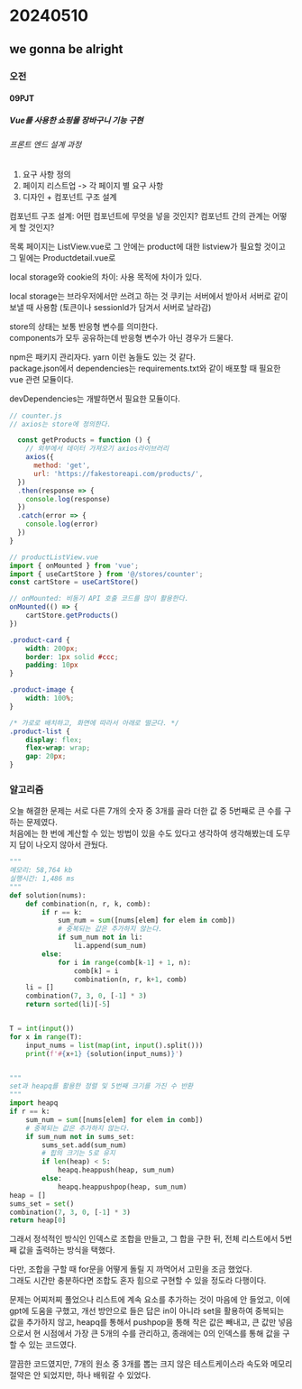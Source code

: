 # 20240510
## we gonna be alright
### 오전
#### 09PJT
##### Vue를 사용한 쇼핑몰 장바구니 기능 구현

###### 프론트 엔드 설계 과정
1. 요구 사항 정의
2. 페이지 리스트업 -> 각 페이지 별 요구 사항
3. 디자인 + 컴포넌트 구조 설계

컴포넌트 구조 설계: 어떤 컴포넌트에 무엇을 넣을 것인지? 컴포넌트 간의 관계는 어떻게 할 것인지?  

목록 페이지는 ListView.vue로 그 안에는 product에 대한 listview가 필요할 것이고  
그 밑에는 Productdetail.vue로

local storage와 cookie의 차이:
사용 목적에 차이가 있다.  

local storage는 브라우저에서만 쓰려고 하는 것
쿠키는 서버에서 받아서 서버로 같이 보낼 때 사용함 (토큰이나 sessionId가 담겨서 서버로 날라감)  

store의 상태는 보통 반응형 변수를 의미한다.  
components가 모두 공유하는데 반응형 변수가 아닌 경우가 드물다.

npm은 패키지 관리자다. yarn 이런 놈들도 있는 것 같다.  
package.json에서 dependencies는 requirements.txt와 같이 배포할 때 필요한 vue 관련 모듈이다. 

devDependencies는 개발하면서 필요한 모듈이다.    


``` javascript
// counter.js
// axios는 store에 정의한다.  

  const getProducts = function () {
    // 외부에서 데이터 가져오기 axios라이브러리
    axios({
      method: 'get',
      url: 'https://fakestoreapi.com/products/',
  })
  .then(response => {
    console.log(response)
  })
  .catch(error => {
    console.log(error)
  })
}
```

``` js
// productListView.vue
import { onMounted } from 'vue';
import { useCartStore } from '@/stores/counter';
const cartStore = useCartStore()

// onMounted: 비동기 API 호출 코드를 많이 활용한다.  
onMounted(() => {
    cartStore.getProducts()
})
```

``` css
.product-card {
    width: 200px;
    border: 1px solid #ccc;
    padding: 10px
}

.product-image {
    width: 100%;
}

/* 가로로 배치하고, 화면에 따라서 아래로 떨군다. */
.product-list {
    display: flex;
    flex-wrap: wrap;
    gap: 20px;
}
```




### 알고리즘
오늘 해결한 문제는 서로 다른 7개의 숫자 중 3개를 골라 더한 값 중 5번째로 큰 수를 구하는 문제였다.  
처음에는 한 번에 계산할 수 있는 방법이 있을 수도 있다고 생각하여 생각해봤는데 도무지 답이 나오지 않아서 관뒀다.  


``` python
"""
메모리: 58,764 kb
실행시간: 1,486 ms
"""
def solution(nums):
    def combination(n, r, k, comb):
        if r == k:
            sum_num = sum([nums[elem] for elem in comb])
            # 중복되는 값은 추가하지 않는다.
            if sum_num not in li:
                li.append(sum_num)
        else:
            for i in range(comb[k-1] + 1, n):
                comb[k] = i
                combination(n, r, k+1, comb)
    li = []
    combination(7, 3, 0, [-1] * 3)
    return sorted(li)[-5]


T = int(input())
for x in range(T):
    input_nums = list(map(int, input().split()))
    print(f'#{x+1} {solution(input_nums)}')


"""
set과 heapq를 활용한 정렬 및 5번째 크기를 가진 수 반환
"""
import heapq
if r == k:
    sum_num = sum([nums[elem] for elem in comb])
    # 중복되는 값은 추가하지 않는다.
    if sum_num not in sums_set:
        sums_set.add(sum_num)
        # 힙의 크기는 5로 유지
        if len(heap) < 5:
            heapq.heappush(heap, sum_num)
        else:
            heapq.heappushpop(heap, sum_num)
heap = []
sums_set = set()
combination(7, 3, 0, [-1] * 3)
return heap[0]
```

그래서 정석적인 방식인 인덱스로 조합을 만들고, 그 합을 구한 뒤, 전체 리스트에서 5번째 값을 출력하는 방식을 택했다.  

다만, 조합을 구할 때 for문을 어떻게 돌릴 지 까먹어서 고민을 조금 했었다.  
그래도 시간만 충분하다면 조합도 혼자 힘으로 구현할 수 있을 정도라 다행이다.  

문제는 어찌저찌 풀었으나 리스트에 계속 요소를 추가하는 것이 마음에 안 들었고, 이에 gpt에 도움을 구했고, 개선 방안으로 들은 답은 in이 아니라 set을 활용하여 중복되는 값을 추가하지 않고, heapq를 통해서 pushpop을 통해 작은 값은 빼내고, 큰 값만 넣음으로서 현 시점에서 가장 큰 5개의 수를 관리하고, 종래에는 0의 인덱스를 통해 값을 구할 수 있는 코드였다.  

깔끔한 코드였지만, 7개의 원소 중 3개를 뽑는 크지 않은 테스트케이스라 속도와 메모리 절약은 안 되었지만, 하나 배워갈 수 있었다.  

